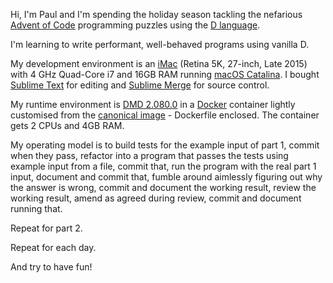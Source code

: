 Hi, I'm Paul and I'm spending the holiday season tackling the nefarious [Advent of Code](https://adventofcode.com)
programming puzzles using the [D language](https://dlang.org).

I'm learning to write performant, well-behaved programs using vanilla D.

My development environment is an [iMac](https://support.apple.com/kb/SP731) (Retina 5K, 27-inch, Late 2015) with
4 GHz Quad-Core i7 and 16GB RAM running [macOS Catalina](https://www.apple.com/uk/macos/catalina/). I bought [Sublime Text](https://sublimetext.com) for editing and [Sublime Merge](https://sublimemerge.com) for source control.

My runtime environment is [DMD 2.080.0](https://dlang.org/changelog/2.080.0.html) in a [Docker](https://docs.docker.com/docker-for-mac/) container lightly
customised from the [canonical image](https://hub.docker.com/r/dlanguage/dmd/) - Dockerfile enclosed. The container gets
2 CPUs and 4GB RAM.

My operating model is to build tests for the example input of part 1, commit
when they pass, refactor into a program that passes the tests using example
input from a file, commit that, run the program with the real part 1 input,
document and commit that, fumble around aimlessly figuring out why the answer
is wrong, commit and document the working result, review the working result,
amend as agreed during review, commit and document running that.

Repeat for part 2.

Repeat for each day.

And try to have fun!